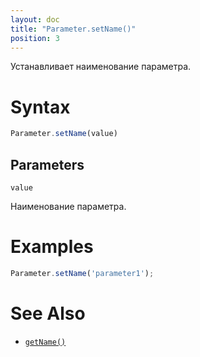 ```yaml
---
layout: doc
title: "Parameter.setName()"
position: 3
---
```


Устанавливает наименование параметра.

# Syntax

```js
Parameter.setName(value)
```

## Parameters

`value`

Наименование параметра.

# Examples

```js
Parameter.setName('parameter1');
```

# See Also

* [`getName()`](../Parameter.getName/)
